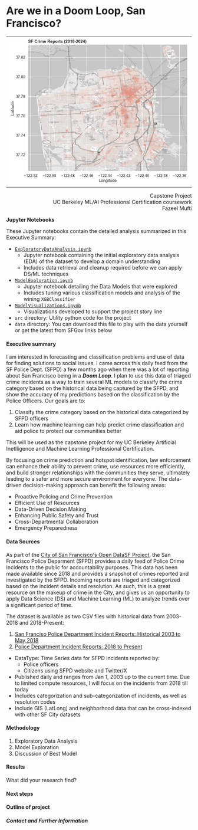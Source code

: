 # Are we in a Doom Loop, San Francisco?
<table style="width:100%"><tr><center><td width="100%">
  <img src="images/sf_crime_locations_map.png" border="0"/>
</td></center></tr></table>

<p align='right'>
Capstone Project<br>
UC Berkeley ML/AI Professional Certification coursework<br>
Fazeel Mufti
</p>
  
**Jupyter Notebooks**

These Jupyter notebooks contain the detailed analysis summarized in this Executive Summary:

* [`ExploratoryDataAnalysis.ipynb`](https://github.com/fazeelgm/UCB_ML_AI_Capstone/blob/main/notebooks/ExploratoryDataAnalysis.ipynb)
  * Jupyter notebook containing the initial exploratory data analysis (EDA) of the dataset to develop a domain understanding
  * Includes data retrieval and cleanup required before we can apply DS/ML techniques
* [`ModelExploration.ipynb`](https://github.com/fazeelgm/UCB_ML_AI_Capstone/blob/main/notebooks/ModelExploration.ipynb)
  * Jupyter notebook detailing the Data Models that were explored
  * Includes tuning various classification models and analysis of the wining `XGBClassifier`
* [`ModelVisualizations.ipynb`](https://github.com/fazeelgm/UCB_ML_AI_Capstone/blob/main/notebooks/ModelVisualizations.ipynb)
  * Visualizations developed to support the project story line
* `src` directory: Utility python code for the project
* `data` directory: You can download this file to play with the data yourself or get the latest from SFGov links below

#### Executive summary

I am interested in forecasting and classification problems and use of data for finding solutions to social issues. I came across this daily feed from the SF Police Dept. (SFPD) a few months ago when there was a lot of reporting about San Francisco being in a **_Doom Loop_**. I plan to use this data of triaged crime incidents as a way to train several ML models to classify the crime category based on the historical data being captured by the SFPD, and show the accuracy of my predictions based on the classification by the Police Officers. Our goals are to: 

1. Classify the crime category based on the historical data categorized by SFPD officers
1. Learn how machine learning can help predict crime classification and aid police to protect our communities better

This will be used as the capstone project for my UC Berkeley Artificial Inetlligence and Machine Learning Professional Certification.

By focusing on crime prediction and hotspot identification, law enforcement can enhance their ability to prevent crime, use resources more efficiently, and build stronger relationships with the communities they serve, ultimately leading to a safer and more secure environment for everyone. The data-driven decision-making approach can benefit the following areas:

* Proactive Policing and Crime Prevention
* Efficient Use of Resources
* Data-Driven Decision Making
* Enhancing Public Safety and Trust
* Cross-Departmental Collaboration
* Emergency Preparedness
  
#### Data Sources

As part of the [City of San Francisco's Open DataSF Project](https://datasf.org/opendata/), the San Francisco Police Deparment (SFPD) provides a daily feed of Police Crime Incidents to the public for accountability purposes. This data has been made available since 2018 and provides a snapshot of crimes reported and investigated by the SFPD. Incoming reports are triaged and categorized based on the incident details and resolution. As such, this is a great resource on the makeup of crime in the City, and gives us an opportunity to apply Data Science (DS) and Machine Learning (ML) to analyze trends over a significant period of time.

The dataset is available as two CSV files with historical data from 2003-2018 and 2018-Present:

1. [San Franciso Police Department Incident Reports: Historical 2003 to May 2018](https://data.sfgov.org/Public-Safety/Police-Department-Incident-Reports-Historical-2003/tmnf-yvry/about_data)
1. [Police Department Incident Reports: 2018 to Present](https://data.sfgov.org/Public-Safety/Police-Department-Incident-Reports-2018-to-Present/wg3w-h783/about_data)

* DataType: Time Series data for SFPD incidents reported by:
  * Police officers
  * Citizens using SFPD website and Twitter/X
* Published daily and ranges from Jan 1, 2003 up to the current time. Due to limited compute resources, I will focus on the incidents from 2018 till today
* Includes categorization and sub-categorization of incidents, as well as resolution codes
* Include GIS (LatLong) and neighborhood data that can be cross-indexed with other SF City datasets
  
#### Methodology
1. Exploratory Data Analysis
2. Model Exploration
3. Discussion of Best Model

#### Results
What did your research find?

#### Next steps

#### Outline of project


##### Contact and Further Information
